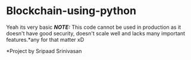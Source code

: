 # Blockchain-using-python
Yeah its very basic 
__*NOTE:*__ This code cannot be used in production as it doesn't have good security, doesn't scale well and lacks many important features.*any for that matter xD


*Project by Sripaad Srinivasan

